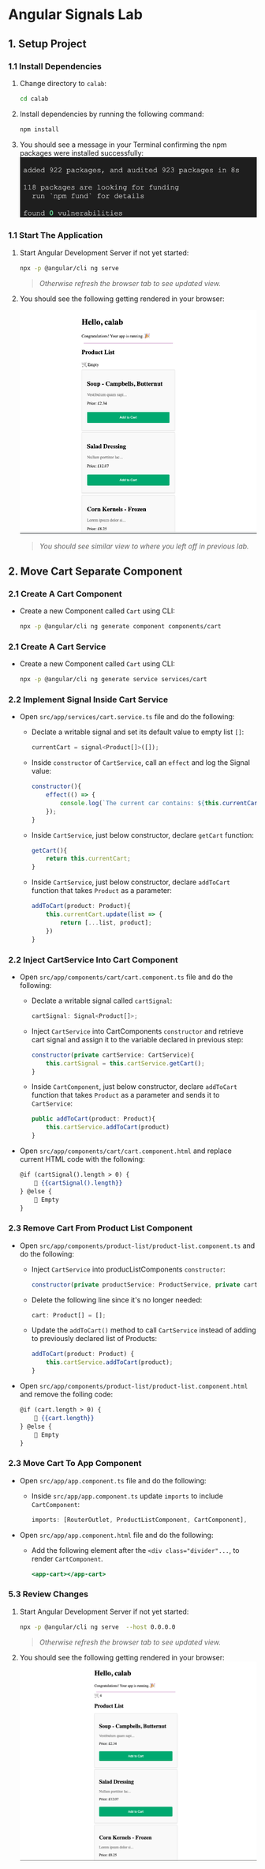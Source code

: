 # Angular Signals Lab

## 1. Setup Project

### 1.1 Install Dependencies

1. Change directory to `calab`:

    ```.sh
    cd calab
    ```
2. Install dependencies by running the following command:

    ```.sh
    npm install
    ```
3. You should see a message in your Terminal confirming the npm packages were installed successfully:
    [![installed](res/installed.png)]() 

### 1.1 Start The Application

1. Start Angular Development Server if not yet started:

    ```.bash
    npx -p @angular/cli ng serve
    ```
    > _Otherwise refresh the browser tab to see updated view._

2. You should see the following getting rendered in your browser:

    [![result](res/result1.png)]() 

    > _You should see similar view to where you left off in previous lab._

## 2. Move Cart Separate Component

### 2.1 Create A Cart Component

- Create a new Component called `Cart` using CLI:

    ```.sh
    npx -p @angular/cli ng generate component components/cart
    ```

### 2.1 Create A Cart Service

- Create a new Component called `Cart` using CLI:

    ```.sh
    npx -p @angular/cli ng generate service services/cart
    ```

### 2.2 Implement Signal Inside Cart Service
- Open `src/app/services/cart.service.ts` file and do the following:
    - Declate a writable signal and set its default value to empty list `[]`:

        ```.js
        currentCart = signal<Product[]>([]);
        ```

    - Inside `constructor` of `CartService`, call an `effect` and log the Signal value:

        ```.js
        constructor(){
            effect(() => {
                console.log(`The current car contains: ${this.currentCart()}`);
            });
        }
        ```

    - Inside `CartService`, just below constructor, declare `getCart` function:

        ```.js
        getCart(){
            return this.currentCart;
        }
        ```
    - Inside `CartService`, just below constructor, declare `addToCart` function that takes `Product` as a parameter:

        ```.js
        addToCart(product: Product){
            this.currentCart.update(list => {
                return [...list, product];
            })
        }
        ```


### 2.2 Inject CartService Into Cart Component

- Open `src/app/components/cart/cart.component.ts` file and do the following:
    - Declate a writable signal called `cartSignal`:

        ```.js
        cartSignal: Signal<Product[]>;
        ```

    - Inject `CartService` into CartComponents `constructor` and retrieve cart signal and assign it to the variable declared in previous step:

        ```.js
        constructor(private cartService: CartService){
            this.cartSignal = this.cartService.getCart();
        }
        ```
    - Inside `CartComponent`, just below constructor, declare `addToCart` function that takes `Product` as a parameter and sends it to `CartService`:

        ```.js
        public addToCart(product: Product){
            this.cartService.addToCart(product)
        }
        ```

- Open `src/app/components/cart/cart.component.html` and replace current HTML code with the following:

    ```.html
    @if (cartSignal().length > 0) {
        🛒 {{cartSignal().length}}
    } @else {
        🛒 Empty
    }
    ```

### 2.3 Remove Cart From Product List Component

- Open `src/app/components/product-list/product-list.component.ts` and do the following:
    - Inject `CartService` into producListComponents `constructor`:

        ```.js
        constructor(private productService: ProductService, private cartService: CartService) {}
        ```

    - Delete the following line since it's no longer needed:

        ```.js
        cart: Product[] = [];
        ```

    - Update the `addToCart()` method to call `CartService` instead of adding to previously declared list of Products:

        ```.js
        addToCart(product: Product) {
            this.cartService.addToCart(product);
        }
        ```
        
- Open `src/app/components/product-list/product-list.component.html` and remove the folling code:

    ```.html
    @if (cart.length > 0) {
        🛒 {{cart.length}}
    } @else {
        🛒 Empty
    }
    ```

### 2.3 Move Cart To App Component

- Open `src/app/app.component.ts` file and do the following:
    - Inside `src/app/app.component.ts` update `imports` to include `CartComponent`:

        ```.js
        imports: [RouterOutlet, ProductListComponent, CartComponent],
        ```

- Open `src/app/app.component.html` file and do the following:
    - Add the following element after the `<div class="divider"...`, to render `CartComponent`.
 
        ```.html
        <app-cart></app-cart>
        ```

### 5.3 Review Changes

1. Start Angular Development Server if not yet started:

    ```.bash
    npx -p @angular/cli ng serve  --host 0.0.0.0 
    ```
    > _Otherwise refresh the browser tab to see updated view._

2. You should see the following getting rendered in your browser:
    [![result2](res/result2.png)]() 
